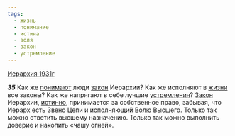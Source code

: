 ```yaml
---
tags:
  - жизнь
  - понимание
  - истина
  - воля
  - закон
  - устремление
---
```


[Иерархия 1931г](/agni/1931)

___35___
Как же [понимают](/tag/#понимание) люди [закон](/tag/#закон) Иерархии? Как же исполняют в [жизни](/tag/#жизнь) все законы? Как же напрягают в себе лучшие [устремления](/tag/#устремление)? [Закон](/tag/#закон) Иерархии, [истинно](/tag/#истина), принимается за собственное право, забывая, что Иерарх есть Звено Цепи и исполняющий [Волю](/tag/#воля) Высшего. Только так можно ответить высшему назначению. Только так можно выполнить доверие и накопить «чашу огней».   

